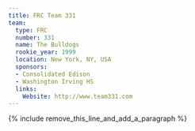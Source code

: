 ```yaml
---
title: FRC Team 331
team:
  type: FRC
  number: 331
  name: The Bulldogs
  rookie_year: 1999
  location: New York, NY, USA
  sponsors:
  - Consolidated Edison
  - Washington Irving HS
  links:
    Website: http://www.team331.com
---
```


{% include remove_this_line_and_add_a_paragraph %}